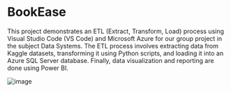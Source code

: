# BookEase
This project demonstrates an ETL (Extract, Transform, Load) process using Visual Studio Code (VS Code) and Microsoft Azure for our group project in the subject Data Systems. The ETL process involves extracting data from Kaggle datasets, transforming it using Python scripts, and loading it into an Azure SQL Server database. Finally, data visualization and reporting are done using Power BI. 

![image](https://github.com/Ssukhleen/BookEase/assets/167679205/356acf19-b5aa-46be-aeac-33660e3f920b)
